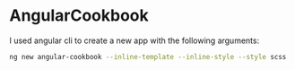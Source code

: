 # AngularCookbook

I used angular cli to create a new app with the following arguments:

```bash
ng new angular-cookbook --inline-template --inline-style --style scss
```
